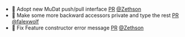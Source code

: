 - 🎨 Adopt new MuDat push/pull interface [PR](https://github.com/laminlabs/lamindb/pull/1807) [@Zethson](https://github.com/Zethson)
- 🎨 Make some more backward accessors private and type the rest [PR](https://github.com/laminlabs/lamindb/pull/1805) [@falexwolf](https://github.com/falexwolf)
- 🐛 Fix Feature constructor error message [PR](https://github.com/laminlabs/lamindb/pull/1804) [@Zethson](https://github.com/Zethson)
